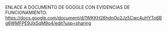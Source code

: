 ENLACE A DOCUMENTO DE GOOGLE CON EVIDENCIAS DE FUNCIONAMIENTO:
https://docs.google.com/document/d/1WKKH26hdnOo2Jz5Cwc4uHYTo6Bg6WMFPE9Jlx5qM9o4/edit?usp=sharing
